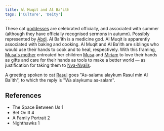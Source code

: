```yaml
---
title: Al Muqit and Al Ba'ith
tags: ['Culture', 'Deity']
---
```

These cat [goddesses](/_wiki/gods.md) are celebrated officially, and associated with summer (although they have officially recognised sermons in autumn). Possibly represented by [Abdi](/_wiki/abdi.md).
Al Ba'ith is a medicine god. Al Muqit is apparently associated with baking and cooking. Al Muqit and Al Ba'ith are siblings who would use their hands to cook and to heal, respectively. With this framing, [Musa's mother](/_wiki/musas-mother.md) entreated her children [Musa](/_wiki/musa.md) and [Miriam](/_wiki/miriam.md) to love their hands as gifts and care for their hands as tools to make a better world — as justification for taking them to [Nya-Nyails](/_wiki/nya-nyails.md).

A greeting spoken to cat [Rasul](/_wiki/rasul.md) goes "As-salamu alaykum Rasul min Al Ba'ith", to which the reply is "Wa alaykumu as-salam".

## References
- The Space Between Us 1
- Bet On It 4
- A Family Portrait 2
- Nighthawks 1

